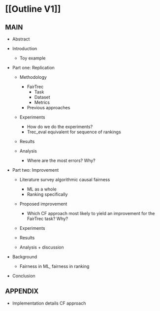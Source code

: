 # [[Outline V1]]
## MAIN
- Abstract

- Introduction
	- Toy example

- Part one: Replication
	- Methodology
		- FairTrec
			- Task
			- Dataset
			- Metrics
		- Previous approaches

	- Experiments
		- How do we do the experiments?
		- Trec_eval equivalent for sequence of rankings

	- Results


	- Analysis
		- Where are the most errors? Why?

- Part two: Improvement
	- Literature survey algorithmic causal fairness
		- ML as a whole
		- Ranking specifically
		
	- Proposed improvement
		- Which CF approach most likely to yield an improvement for the FairTrec task? Why?

	- Experiments
	- Results
	- Analysis + discussion




- Background
	- Fairness in ML, fairness in ranking




- Conclusion

## APPENDIX
- Implementation details CF approach